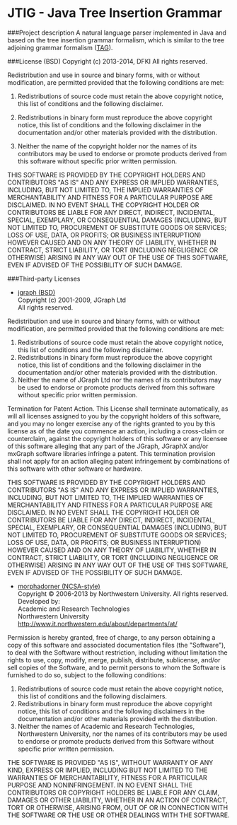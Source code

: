 JTIG - Java Tree Insertion Grammar
============================

###Project description
A natural language parser implemented in Java and based on the tree insertion grammar formalism, which is similar to the
tree adjoining grammar formalism ([TAG](http://en.wikipedia.org/wiki/Tree-adjoining_grammar)).

###License (BSD)
Copyright (c) 2013-2014, DFKI
All rights reserved.

Redistribution and use in source and binary forms, with or without modification, are permitted provided that the following conditions are met:

1. Redistributions of source code must retain the above copyright notice, this list of conditions and the following disclaimer.

2. Redistributions in binary form must reproduce the above copyright notice, this list of conditions and the following disclaimer in the documentation and/or other materials provided with the distribution.

3. Neither the name of the copyright holder nor the names of its contributors may be used to endorse or promote products derived from this software without specific prior written permission.

THIS SOFTWARE IS PROVIDED BY THE COPYRIGHT HOLDERS AND CONTRIBUTORS "AS IS" AND ANY EXPRESS OR IMPLIED WARRANTIES, INCLUDING, BUT NOT LIMITED TO, THE IMPLIED WARRANTIES OF MERCHANTABILITY AND FITNESS FOR A PARTICULAR PURPOSE ARE DISCLAIMED. IN NO EVENT SHALL THE COPYRIGHT HOLDER OR CONTRIBUTORS BE LIABLE FOR ANY DIRECT, INDIRECT, INCIDENTAL, SPECIAL, EXEMPLARY, OR CONSEQUENTIAL DAMAGES (INCLUDING, BUT NOT LIMITED TO, PROCUREMENT OF SUBSTITUTE GOODS OR SERVICES; LOSS OF USE, DATA, OR PROFITS; OR BUSINESS INTERRUPTION) HOWEVER CAUSED AND ON ANY THEORY OF LIABILITY, WHETHER IN CONTRACT, STRICT LIABILITY, OR TORT (INCLUDING NEGLIGENCE OR OTHERWISE) ARISING IN ANY WAY OUT OF THE USE OF THIS SOFTWARE, EVEN IF ADVISED OF THE POSSIBILITY OF SUCH DAMAGE.

###Third-party Licenses

* [jgraph (BSD)](https://github.com/jgraph/jgraphx)  
Copyright (c) 2001-2009, JGraph Ltd  
All rights reserved.  

Redistribution and use in source and binary forms, with or without modification,
are permitted provided that the following conditions are met:  

1. Redistributions of source code must retain the above copyright notice, this list of conditions and the following disclaimer.
2. Redistributions in binary form must reproduce the above copyright notice, this list of conditions and the following disclaimer in the documentation and/or other materials provided with the distribution. 
3. Neither the name of JGraph Ltd nor the names of its contributors may be used to endorse or promote products derived from this software without specific prior written permission. 

Termination for Patent Action. This License shall terminate automatically, as will all licenses assigned to you by the copyright holders of this software, and you may no longer exercise any of the rights granted to you by this license as of the date you commence an action, including a cross-claim or counterclaim, against the
copyright holders of this software or any licensee of this software alleging that any part of the JGraph, JGraphX and/or mxGraph software libraries infringe a patent. This termination provision shall not apply for an action alleging patent infringement by combinations of this software with other software or hardware.  

THIS SOFTWARE IS PROVIDED BY THE COPYRIGHT HOLDERS AND CONTRIBUTORS "AS IS" AND ANY EXPRESS OR IMPLIED WARRANTIES, INCLUDING, BUT NOT LIMITED TO, THE IMPLIED WARRANTIES OF MERCHANTABILITY AND FITNESS FOR A PARTICULAR PURPOSE ARE  DISCLAIMED. IN NO EVENT SHALL THE COPYRIGHT HOLDER OR CONTRIBUTORS BE LIABLE FOR ANY DIRECT, INDIRECT, INCIDENTAL, SPECIAL, EXEMPLARY, OR CONSEQUENTIAL DAMAGES (INCLUDING, BUT NOT LIMITED TO, PROCUREMENT OF SUBSTITUTE GOODS OR SERVICES; LOSS OF USE, DATA, OR PROFITS; OR BUSINESS INTERRUPTION) HOWEVER CAUSED AND ON ANY THEORY OF LIABILITY, WHETHER IN CONTRACT, STRICT LIABILITY, OR TORT (INCLUDING NEGLIGENCE OR OTHERWISE) ARISING IN ANY WAY OUT OF THE USE OF THIS SOFTWARE, EVEN IF ADVISED OF THE POSSIBILITY OF SUCH DAMAGE. 

* [morphadorner (NCSA-style)](http://morphadorner.northwestern.edu/)  
Copyright © 2006-2013 by Northwestern University. All rights reserved.  
Developed by:  
Academic and Research Technologies  
Northwestern University  
http://www.it.northwestern.edu/about/departments/at/  

Permission is hereby granted, free of charge, to any person obtaining a copy of this software and associated documentation files (the "Software"), to deal with the Software without restriction, including without limitation the rights to use, copy, modify, merge, publish, distribute, sublicense, and/or sell copies of the Software, and to permit persons to whom the Software is furnished to do so, subject to the following conditions:

1. Redistributions of source code must retain the above copyright notice, this list of conditions and the following disclaimers.  
2. Redistributions in binary form must reproduce the above copyright notice, this list of conditions and the following disclaimers in the documentation and/or other materials provided with the distribution.  
3. Neither the names of Academic and Research Technologies, Northwestern University, nor the names of its contributors may be used to endorse or promote products derived from this Software without specific prior written permission.  

THE SOFTWARE IS PROVIDED "AS IS", WITHOUT WARRANTY OF ANY KIND, EXPRESS OR IMPLIED, INCLUDING BUT NOT LIMITED TO THE WARRANTIES OF MERCHANTABILITY, FITNESS FOR A PARTICULAR PURPOSE AND NONINFRINGEMENT. IN NO EVENT SHALL THE CONTRIBUTORS OR COPYRIGHT HOLDERS BE LIABLE FOR ANY CLAIM, DAMAGES OR OTHER LIABILITY, WHETHER IN AN ACTION OF CONTRACT, TORT OR OTHERWISE, ARISING FROM, OUT OF OR IN CONNECTION WITH THE SOFTWARE OR THE USE OR OTHER DEALINGS WITH THE SOFTWARE. 
